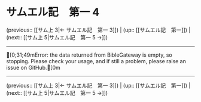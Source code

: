 # サムエル記　第一 4

(previous:: [[サム上 3|← サムエル記　第一 3]]) | (up:: [[サムエル記　第一]]) | (next:: [[サム上 5|サムエル記　第一 5 →]])

***
[0;31;49mError: the data returned from BibleGateway is empty, so stopping. Please check your usage, and if still a problem, please raise an issue on GitHub.[0m

***

(previous:: [[サム上 3|← サムエル記　第一 3]]) | (up:: [[サムエル記　第一]]) | (next:: [[サム上 5|サムエル記　第一 5 →]])
